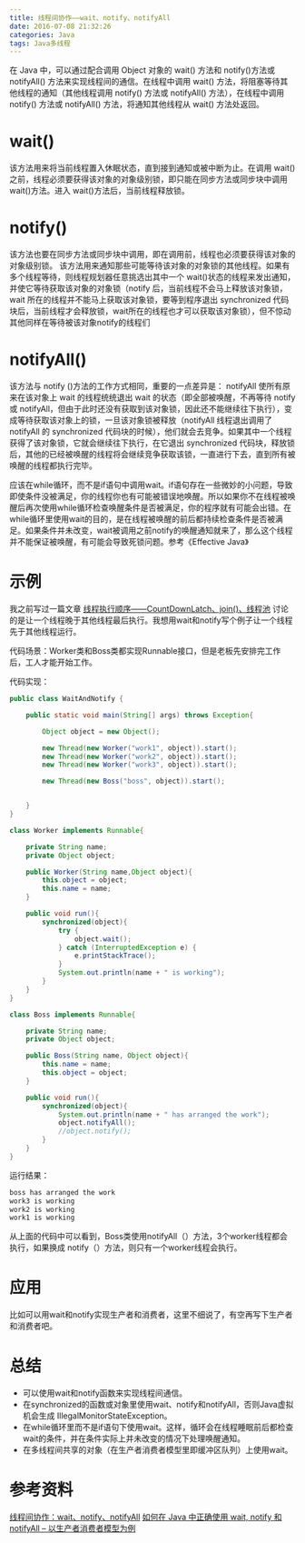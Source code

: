 ```yaml
---
title: 线程间协作——wait、notify、notifyAll
date: 2016-07-08 21:32:26
categories: Java
tags: Java多线程
---
```

在 Java 中，可以通过配合调用 Object 对象的 wait() 方法和 notify()方法或 notifyAll() 方法来实现线程间的通信。在线程中调用 wait() 方法，将阻塞等待其他线程的通知（其他线程调用 notify() 方法或 notifyAll() 方法），在线程中调用 notify() 方法或 notifyAll() 方法，将通知其他线程从 wait() 方法处返回。

# wait()
该方法用来将当前线程置入休眠状态，直到接到通知或被中断为止。在调用 wait()之前，线程必须要获得该对象的对象级别锁，即只能在同步方法或同步块中调用 wait()方法。进入 wait()方法后，当前线程释放锁。

# notify()
该方法也要在同步方法或同步块中调用，即在调用前，线程也必须要获得该对象的对象级别锁。
该方法用来通知那些可能等待该对象的对象锁的其他线程。如果有多个线程等待，则线程规划器任意挑选出其中一个 wait()状态的线程来发出通知，并使它等待获取该对象的对象锁（notify 后，当前线程不会马上释放该对象锁，wait 所在的线程并不能马上获取该对象锁，要等到程序退出 synchronized 代码块后，当前线程才会释放锁，wait所在的线程也才可以获取该对象锁），但不惊动其他同样在等待被该对象notify的线程们

# notifyAll()
该方法与 notify ()方法的工作方式相同，重要的一点差异是：
notifyAll 使所有原来在该对象上 wait 的线程统统退出 wait 的状态（即全部被唤醒，不再等待 notify 或 notifyAll，但由于此时还没有获取到该对象锁，因此还不能继续往下执行），变成等待获取该对象上的锁，一旦该对象锁被释放（notifyAll 线程退出调用了 notifyAll 的 synchronized 代码块的时候），他们就会去竞争。如果其中一个线程获得了该对象锁，它就会继续往下执行，在它退出 synchronized 代码块，释放锁后，其他的已经被唤醒的线程将会继续竞争获取该锁，一直进行下去，直到所有被唤醒的线程都执行完毕。

应该在while循环，而不是if语句中调用wait。if语句存在一些微妙的小问题，导致即使条件没被满足，你的线程你也有可能被错误地唤醒。所以如果你不在线程被唤醒后再次使用while循环检查唤醒条件是否被满足，你的程序就有可能会出错。在while循环里使用wait的目的，是在线程被唤醒的前后都持续检查条件是否被满足。如果条件并未改变，wait被调用之前notify的唤醒通知就来了，那么这个线程并不能保证被唤醒，有可能会导致死锁问题。参考《Effective Java》

# 示例
我之前写过一篇文章 <a href="http://blog.csdn.net/revitalizing/article/details/61008956" target="_blank">线程执行顺序——CountDownLatch、join()、线程池</a> 讨论的是让一个线程晚于其他线程最后执行。我想用wait和notify写个例子让一个线程先于其他线程运行。

代码场景：Worker类和Boss类都实现Runnable接口，但是老板先安排完工作后，工人才能开始工作。

代码实现：

```java
public class WaitAndNotify {

    public static void main(String[] args) throws Exception{

        Object object = new Object();

        new Thread(new Worker("work1", object)).start();
        new Thread(new Worker("work2", object)).start();
        new Thread(new Worker("work3", object)).start();

        new Thread(new Boss("boss", object)).start();


    }
}

class Worker implements Runnable{

    private String name;
    private Object object;

    public Worker(String name,Object object){
        this.object = object;
        this.name = name;
    }

    public void run(){
        synchronized(object){
            try {
                object.wait();
            } catch (InterruptedException e) {
                e.printStackTrace();
            }
            System.out.println(name + " is working");
        }
    }
}

class Boss implements Runnable{

    private String name;
    private Object object;

    public Boss(String name, Object object){
        this.name = name;
        this.object = object;
    }

    public void run(){
        synchronized(object){
            System.out.println(name + " has arranged the work");
            object.notifyAll();
            //object.notify();
        }
    }
} 
```

运行结果：

```java
boss has arranged the work
work3 is working
work2 is working
work1 is working
```

从上面的代码中可以看到，Boss类使用notifyAll（）方法，3个worker线程都会执行，如果换成 notify（）方法，则只有一个worker线程会执行。

# 应用
比如可以用wait和notify实现生产者和消费者，这里不细说了，有空再写下生产者和消费者吧。

# 总结
* 可以使用wait和notify函数来实现线程间通信。
* 在synchronized的函数或对象里使用wait、notify和notifyAll，否则Java虚拟机会生成 IllegalMonitorStateException。
* 在while循环里而不是if语句下使用wait。这样，循环会在线程睡眠前后都检查wait的条件，并在条件实际上并未改变的情况下处理唤醒通知。
* 在多线程间共享的对象（在生产者消费者模型里即缓冲区队列）上使用wait。


# 参考资料
<a href="http://wiki.jikexueyuan.com/project/java-concurrency/collaboration-between-threads.html" target="_blank">线程间协作：wait、notify、notifyAll</a>
<a href="http://www.importnew.com/16453.html" target="_blank">如何在 Java 中正确使用 wait, notify 和 notifyAll – 以生产者消费者模型为例</a>



